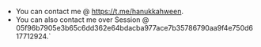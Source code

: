- You can contact me @ https://t.me/hanukkahween.
- You can also contact me over Session @ 05f96b7905e3b65c6dd362e64bdacba977ace7b35786790aa9f4e750d617712924.`
